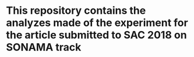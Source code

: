 # This repository contains the analyzes made of the experiment for the article submitted to SAC 2018 on SONAMA track
